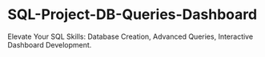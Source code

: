 # SQL-Project-DB-Queries-Dashboard
Elevate Your SQL Skills: Database Creation, Advanced Queries, Interactive Dashboard Development.
